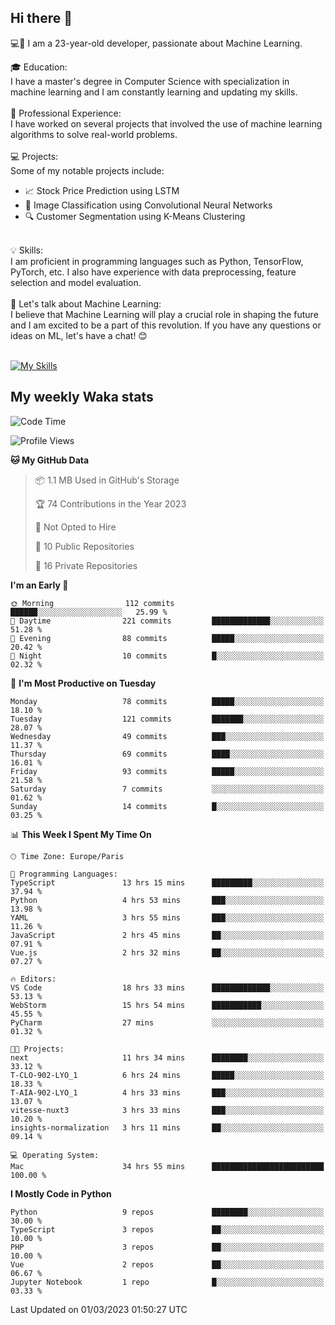 ## Hi there 👋

💻🤖 I am a 23-year-old developer, passionate about Machine Learning.</br>

🎓 Education:</br>
I have a master's degree in Computer Science with specialization in machine learning and I am constantly learning and updating my skills.
</br></br>
💼 Professional Experience:</br>
I have worked on several projects that involved the use of machine learning algorithms to solve real-world problems.
</br></br>
💻 Projects:</br>
Some of my notable projects include:
</br>
- 📈 Stock Price Prediction using LSTM</br>
- 🤖 Image Classification using Convolutional Neural Networks</br>
- 🔍 Customer Segmentation using K-Means Clustering</br>
</br>
💡 Skills:</br>
I am proficient in programming languages such as Python, TensorFlow, PyTorch, etc. I also have experience with data preprocessing, feature selection and model evaluation.
</br></br>
💬 Let's talk about Machine Learning:</br>
I believe that Machine Learning will play a crucial role in shaping the future and I am excited to be a part of this revolution. If you have any questions or ideas on ML, let's have a chat! 😊
</br></br>

[![My Skills](https://skillicons.dev/icons?i=html,css,docker,express,figma,firebase,graphql,nodejs,react,ts,vue,py,pytorch)](https://skillicons.dev)

## My weekly Waka stats

<!--START_SECTION:waka-->
![Code Time](http://img.shields.io/badge/Code%20Time-3%2C435%20hrs%2045%20mins-blue)

![Profile Views](http://img.shields.io/badge/Profile%20Views-2-blue)

**🐱 My GitHub Data** 

> 📦 1.1 MB Used in GitHub's Storage 
 > 
> 🏆 74 Contributions in the Year 2023
 > 
> 🚫 Not Opted to Hire
 > 
> 📜 10 Public Repositories 
 > 
> 🔑 16 Private Repositories 
 > 
**I'm an Early 🐤** 

```text
🌞 Morning                112 commits         ██████░░░░░░░░░░░░░░░░░░░   25.99 % 
🌆 Daytime                221 commits         █████████████░░░░░░░░░░░░   51.28 % 
🌃 Evening                88 commits          █████░░░░░░░░░░░░░░░░░░░░   20.42 % 
🌙 Night                  10 commits          █░░░░░░░░░░░░░░░░░░░░░░░░   02.32 % 
```
📅 **I'm Most Productive on Tuesday** 

```text
Monday                   78 commits          █████░░░░░░░░░░░░░░░░░░░░   18.10 % 
Tuesday                  121 commits         ███████░░░░░░░░░░░░░░░░░░   28.07 % 
Wednesday                49 commits          ███░░░░░░░░░░░░░░░░░░░░░░   11.37 % 
Thursday                 69 commits          ████░░░░░░░░░░░░░░░░░░░░░   16.01 % 
Friday                   93 commits          █████░░░░░░░░░░░░░░░░░░░░   21.58 % 
Saturday                 7 commits           ░░░░░░░░░░░░░░░░░░░░░░░░░   01.62 % 
Sunday                   14 commits          █░░░░░░░░░░░░░░░░░░░░░░░░   03.25 % 
```


📊 **This Week I Spent My Time On** 

```text
🕑︎ Time Zone: Europe/Paris

💬 Programming Languages: 
TypeScript               13 hrs 15 mins      █████████░░░░░░░░░░░░░░░░   37.94 % 
Python                   4 hrs 53 mins       ███░░░░░░░░░░░░░░░░░░░░░░   13.98 % 
YAML                     3 hrs 55 mins       ███░░░░░░░░░░░░░░░░░░░░░░   11.26 % 
JavaScript               2 hrs 45 mins       ██░░░░░░░░░░░░░░░░░░░░░░░   07.91 % 
Vue.js                   2 hrs 32 mins       ██░░░░░░░░░░░░░░░░░░░░░░░   07.27 % 

🔥 Editors: 
VS Code                  18 hrs 33 mins      █████████████░░░░░░░░░░░░   53.13 % 
WebStorm                 15 hrs 54 mins      ███████████░░░░░░░░░░░░░░   45.55 % 
PyCharm                  27 mins             ░░░░░░░░░░░░░░░░░░░░░░░░░   01.32 % 

🐱‍💻 Projects: 
next                     11 hrs 34 mins      ████████░░░░░░░░░░░░░░░░░   33.12 % 
T-CLO-902-LYO_1          6 hrs 24 mins       █████░░░░░░░░░░░░░░░░░░░░   18.33 % 
T-AIA-902-LYO_1          4 hrs 33 mins       ███░░░░░░░░░░░░░░░░░░░░░░   13.07 % 
vitesse-nuxt3            3 hrs 33 mins       ███░░░░░░░░░░░░░░░░░░░░░░   10.20 % 
insights-normalization   3 hrs 11 mins       ██░░░░░░░░░░░░░░░░░░░░░░░   09.14 % 

💻 Operating System: 
Mac                      34 hrs 55 mins      █████████████████████████   100.00 % 
```

**I Mostly Code in Python** 

```text
Python                   9 repos             ████████░░░░░░░░░░░░░░░░░   30.00 % 
TypeScript               3 repos             ██░░░░░░░░░░░░░░░░░░░░░░░   10.00 % 
PHP                      3 repos             ██░░░░░░░░░░░░░░░░░░░░░░░   10.00 % 
Vue                      2 repos             ██░░░░░░░░░░░░░░░░░░░░░░░   06.67 % 
Jupyter Notebook         1 repo              █░░░░░░░░░░░░░░░░░░░░░░░░   03.33 % 
```




 Last Updated on 01/03/2023 01:50:27 UTC
<!--END_SECTION:waka-->
